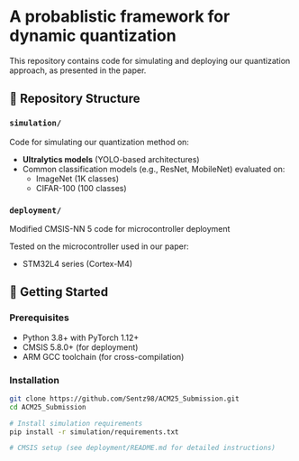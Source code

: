 # A probablistic framework for dynamic quantization

This repository contains code for simulating and deploying our quantization approach, as presented in the paper.

## 📂 Repository Structure

### `simulation/`
Code for simulating our quantization method on:
- **Ultralytics models** (YOLO-based architectures)
- Common classification models (e.g., ResNet, MobileNet) evaluated on:
  - ImageNet (1K classes)
  - CIFAR-100 (100 classes)

### `deployment/`
Modified CMSIS-NN 5 code for microcontroller deployment

Tested on the microcontroller used in our paper:
- STM32L4 series (Cortex-M4)

## 🚀 Getting Started

### Prerequisites
- Python 3.8+ with PyTorch 1.12+
- CMSIS 5.8.0+ (for deployment)
- ARM GCC toolchain (for cross-compilation)

### Installation
```bash
git clone https://github.com/Sentz98/ACM25_Submission.git
cd ACM25_Submission

# Install simulation requirements
pip install -r simulation/requirements.txt

# CMSIS setup (see deployment/README.md for detailed instructions)
